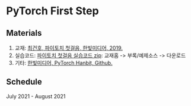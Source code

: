 # PyTorch First Step

## Materials
1. 교재: [최건호, 파이토치 첫걸음, 한빛미디어, 2019.](https://www.hanbit.co.kr/store/books/look.php?p_code=B7818450418)
2. 실습코드: [파이토치 첫걸음 실습코드 zip](https://www.hanbit.co.kr/lib/examFileDown.php?hed_idx=4078): 교재홈 -> 부록/예제소스 -> 다운로드
3. 기타: [한빛미디어, PyTorch Hanbit, Github.](https://github.com/hanbitmedia/PyTorch-Hanbit)

## Schedule
July 2021 - August 2021

